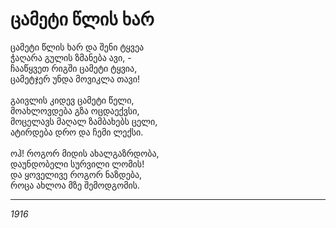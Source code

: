 # ცამეტი წლის ხარ

ცამეტი წლის ხარ და შენი ტყვეა\
ჭაღარა გულის ზმანება ავი, -\
ჩააწყვეთ რიგში ცამეტი ტყვია,\
ცამეტჯერ უნდა მოვიკლა თავი!\
\
გაივლის კიდევ ცამეტი წელი,\
მოახლოვდება გზა ოცდაექვსი,\
მოცელავს მაღალ ზამბახებს ცელი,\
ატირდება დრო და ჩემი ლექსი.\
\
ოჰ! როგორ მიდის ახალგაზრდობა,\
დაუნდობელი სურვილი ლომის!\
და ყოველივე როგორ ნაზდება,\
როცა ახლოა მზე შემოდგომის.

***

_1916_
